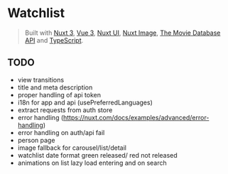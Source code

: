 # Watchlist

> Built with [Nuxt 3](https://github.com/nuxt/nuxt), [Vue 3](https://github.com/vuejs/core), [Nuxt UI](https://github.com/nuxt/ui), [Nuxt Image](https://github.com/nuxt/image), [The Movie Database API](https://www.themoviedb.org/documentation/api) and [TypeScript](https://github.com/microsoft/TypeScript).

## TODO

- view transitions
- title and meta description
- proper handling of api token
- i18n for app and api (usePreferredLanguages)
- extract requests from auth store
- error handling (https://nuxt.com/docs/examples/advanced/error-handling)
- error handling on auth/api fail
- person page
- image fallback for carousel/list/detail
- watchlist date format green released/ red not released
- animations on list lazy load entering and on search
